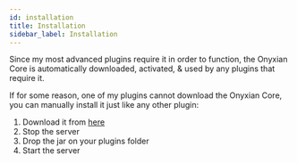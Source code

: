 ```yaml
---
id: installation
title: Installation
sidebar_label: Installation
---
```

Since my most advanced plugins require it in order to function, the Onyxian Core is automatically downloaded, activated, & used by any plugins that require it.

If for some reason, one of my plugins cannot download the Onyxian Core, you can manually install it just like any other plugin:
1. Download it from <a href="2https://github.com/OnyxianSoul/OnyxianCoreJars/releases">here</a>
2. Stop the server
3. Drop the jar on your plugins folder
4. Start the server